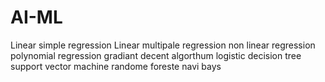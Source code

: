 # AI-ML
Linear simple regression 
Linear multipale regression
non linear regression 
polynomial regression
gradiant decent algorthum
logistic
decision tree
support vector machine
randome foreste
navi bays 
